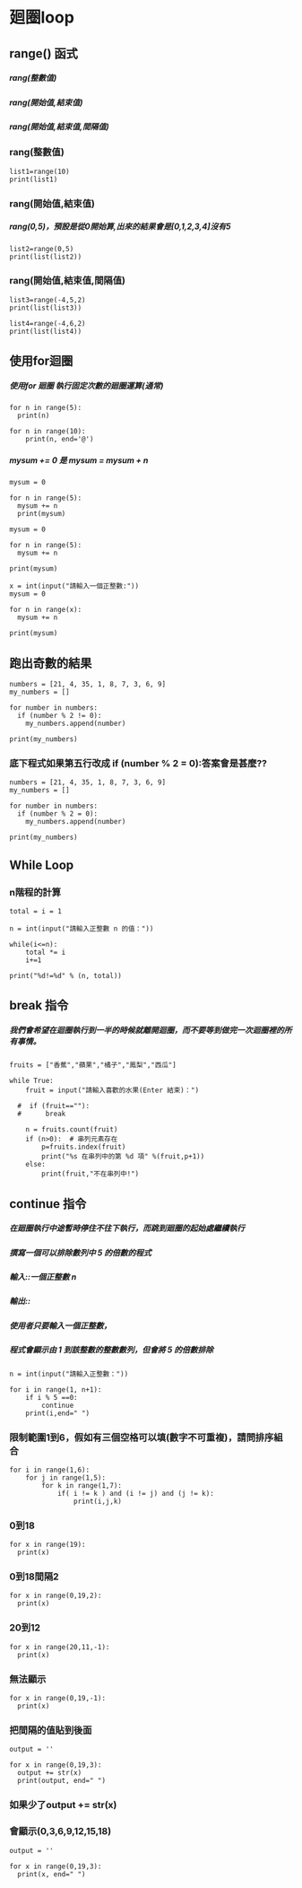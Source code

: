 # 廻圈loop
## range() 函式
##### rang(整數值)
##### rang(開始值,結束值)
##### rang(開始值,結束值,間隔值)
### rang(整數值)
```
list1=range(10)
print(list1)
```
### rang(開始值,結束值)
##### rang(0,5)，預設是從0開始算,出來的結果會是[0,1,2,3,4]沒有5
```
list2=range(0,5)
print(list(list2))
```
### rang(開始值,結束值,間隔值)
```
list3=range(-4,5,2)
print(list(list3))
```
```
list4=range(-4,6,2)
print(list(list4))
```
## 使用for迴圈
##### 使用for 廻圈 執行固定次數的廻圈運算(通常)
```
for n in range(5):
  print(n)
```
```
for n in range(10):
    print(n, end='@') 
```
##### mysum += 0 是 mysum = mysum + n
```
mysum = 0

for n in range(5):
  mysum += n
  print(mysum)
```
```
mysum = 0

for n in range(5):
  mysum += n

print(mysum)
```
```
x = int(input("請輸入一個正整數:"))
mysum = 0

for n in range(x):
  mysum += n

print(mysum)
```
## 跑出奇數的結果
```
numbers = [21, 4, 35, 1, 8, 7, 3, 6, 9]
my_numbers = []

for number in numbers:
  if (number % 2 != 0): 
    my_numbers.append(number)

print(my_numbers)
```
### 底下程式如果第五行改成  if (number % 2 = 0):答案會是甚麼??
```
numbers = [21, 4, 35, 1, 8, 7, 3, 6, 9]
my_numbers = []

for number in numbers:
  if (number % 2 = 0): 
    my_numbers.append(number)

print(my_numbers)
```
## While Loop
### n階程的計算
```
total = i = 1

n = int(input("請輸入正整數 n 的值："))

while(i<=n):
    total *= i  
    i+=1      

print("%d!=%d" % (n, total))
```
## break 指令
##### 我們會希望在迴圈執行到一半的時候就離開迴圈，而不要等到做完一次迴圈裡的所有事情。
```
fruits = ["香蕉","蘋果","橘子","鳳梨","西瓜"]

while True:
    fruit = input("請輸入喜歡的水果(Enter 結束)：")

  #  if (fruit==""):
  #      break

    n = fruits.count(fruit) 
    if (n>0):  # 串列元素存在
        p=fruits.index(fruit)
        print("%s 在串列中的第 %d 項" %(fruit,p+1))
    else:
        print(fruit,"不在串列中!")
```
## continue 指令
##### 在廻圈執行中途暫時停住不往下執行，而跳到廻圈的起始處繼續執行
##### 撰寫一個可以排除數列中 5 的倍數的程式
##### 輸入::一個正整數 n
##### 輸出::
##### 使用者只要輸入一個正整數，
##### 程式會顯示由 1 到該整數的整數數列，但會將 5 的倍數排除
```
n = int(input("請輸入正整數："))

for i in range(1, n+1):
    if i % 5 ==0:
        continue
    print(i,end=" ")
```
### 限制範圍1到6，假如有三個空格可以填(數字不可重複)，請問排序組合
```
for i in range(1,6):
    for j in range(1,5):
        for k in range(1,7):
            if( i != k ) and (i != j) and (j != k):
                print(i,j,k)
```
### 0到18
```
for x in range(19):
  print(x)
```
### 0到18間隔2
```
for x in range(0,19,2):
  print(x)
```
###  20到12
```
for x in range(20,11,-1):
  print(x)
```
### 無法顯示
```
for x in range(0,19,-1):
  print(x)
```
### 把間隔的值貼到後面
```
output = ''

for x in range(0,19,3):
  output += str(x)
  print(output, end=" ")
```
### 如果少了output += str(x)
### 會顯示(0,3,6,9,12,15,18)
```
output = ''

for x in range(0,19,3):
  print(x, end=" ")
```
